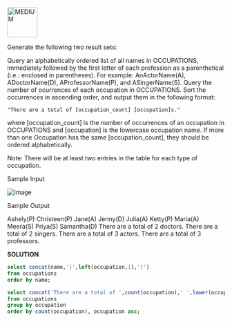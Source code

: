 <img src="https://img.shields.io/badge/MEDIUM-orange" alt="MEDIUM" width="70">

Generate the following two result sets:

Query an alphabetically ordered list of all names in OCCUPATIONS, immediately followed by the first letter of each profession as a parenthetical (i.e.: enclosed in parentheses). 
For example: AnActorName(A), ADoctorName(D), AProfessorName(P), and ASingerName(S).
Query the number of ocurrences of each occupation in OCCUPATIONS. Sort the occurrences in ascending order, and output them in the following format:
```text
"There are a total of [occupation_count] [occupation]s."
```
where [occupation_count] is the number of occurrences of an occupation in OCCUPATIONS and [occupation] is the lowercase occupation name. If more than one Occupation has the same [occupation_count], they should be ordered alphabetically.

Note: There will be at least two entries in the table for each type of occupation.

Sample Input

![image](https://github.com/user-attachments/assets/2470312b-942a-45d5-a0d3-7fb1ca78908f)

Sample Output  

Ashely(P)
Christeen(P) 
Jane(A)
Jenny(D)
Julia(A)
Ketty(P)
Maria(A)
Meera(S)
Priya(S)
Samantha(D)
There are a total of 2 doctors.
There are a total of 2 singers.
There are a total of 3 actors.
There are a total of 3 professors.

**SOLUTION**

```sql
select concat(name,'(',left(occupation,1),')')
from occupations
order by name;

select concat('There are a total of ',count(occupation),' ',lower(occupation),'s.')
from occupations
group by occupation
order by count(occupation), occupation asc;
```
